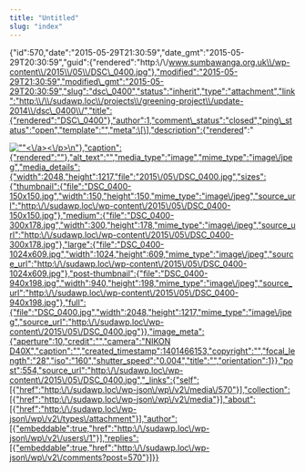 ```yaml
---
title: "Untitled"
slug: "index"
---
```


{"id":570,"date":"2015-05-29T21:30:59","date\_gmt":"2015-05-29T20:30:59","guid":{"rendered":"http:\\/\\/www.sumbawanga.org.uk\\/wp-content\\/2015\\/05\\/DSC\_0400.jpg"},"modified":"2015-05-29T21:30:59","modified\_gmt":"2015-05-29T20:30:59","slug":"dsc\_0400","status":"inherit","type":"attachment","link":"http:\\/\\/sudawp.loc\\/projects\\/greening-project\\/update-2014\\/dsc\_0400\\/","title":{"rendered":"DSC\_0400"},"author":1,"comment\_status":"closed","ping\_status":"open","template":"","meta":\[\],"description":{"rendered":"

[![\"\"](\"http:\/\/sudawp.loc\/wp-content\/2015\/05\/DSC_0400-300x178.jpg\")<\\/a><\\/p>\\n"},"caption":{"rendered":""},"alt\_text":"","media\_type":"image","mime\_type":"image\\/jpeg","media\_details":{"width":2048,"height":1217,"file":"2015\\/05\\/DSC\_0400.jpg","sizes":{"thumbnail":{"file":"DSC\_0400-150x150.jpg","width":150,"height":150,"mime\_type":"image\\/jpeg","source\_url":"http:\\/\\/sudawp.loc\\/wp-content\\/2015\\/05\\/DSC\_0400-150x150.jpg"},"medium":{"file":"DSC\_0400-300x178.jpg","width":300,"height":178,"mime\_type":"image\\/jpeg","source\_url":"http:\\/\\/sudawp.loc\\/wp-content\\/2015\\/05\\/DSC\_0400-300x178.jpg"},"large":{"file":"DSC\_0400-1024x609.jpg","width":1024,"height":609,"mime\_type":"image\\/jpeg","source\_url":"http:\\/\\/sudawp.loc\\/wp-content\\/2015\\/05\\/DSC\_0400-1024x609.jpg"},"post-thumbnail":{"file":"DSC\_0400-940x198.jpg","width":940,"height":198,"mime\_type":"image\\/jpeg","source\_url":"http:\\/\\/sudawp.loc\\/wp-content\\/2015\\/05\\/DSC\_0400-940x198.jpg"},"full":{"file":"DSC\_0400.jpg","width":2048,"height":1217,"mime\_type":"image\\/jpeg","source\_url":"http:\\/\\/sudawp.loc\\/wp-content\\/2015\\/05\\/DSC\_0400.jpg"}},"image\_meta":{"aperture":10,"credit":"","camera":"NIKON D40X","caption":"","created\_timestamp":1401466153,"copyright":"","focal\_length":"28","iso":"160","shutter\_speed":"0.004","title":"","orientation":1}},"post":554,"source\_url":"http:\\/\\/sudawp.loc\\/wp-content\\/2015\\/05\\/DSC\_0400.jpg","\_links":{"self":\[{"href":"http:\\/\\/sudawp.loc\\/wp-json\\/wp\\/v2\\/media\\/570"}\],"collection":\[{"href":"http:\\/\\/sudawp.loc\\/wp-json\\/wp\\/v2\\/media"}\],"about":\[{"href":"http:\\/\\/sudawp.loc\\/wp-json\\/wp\\/v2\\/types\\/attachment"}\],"author":\[{"embeddable":true,"href":"http:\\/\\/sudawp.loc\\/wp-json\\/wp\\/v2\\/users\\/1"}\],"replies":\[{"embeddable":true,"href":"http:\\/\\/sudawp.loc\\/wp-json\\/wp\\/v2\\/comments?post=570"}\]}}](http:\/\/sudawp.loc\/wp-content\/2015\/05\/DSC_0400.jpg)